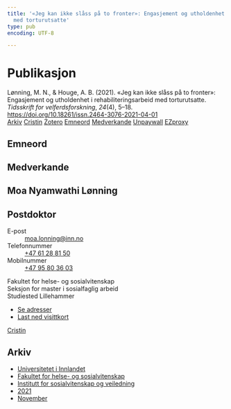 ```yaml
---
title: '«Jeg kan ikke slåss på to fronter»: Engasjement og utholdenhet i rehabiliteringsarbeid
  med torturutsatte'
type: pub
encoding: UTF-8

---
```

<h1>Publikasjon</h1>
<article id="csl-bib-container-GZKGBAV6" class="csl-bib-container">
  <div class="csl-bib-body"> <div class="csl-entry">Lønning, M. N., &#38; Houge, A. B. (2021). «Jeg kan ikke slåss på to fronter»: Engasjement og utholdenhet i rehabiliteringsarbeid med torturutsatte. <i>Tidsskrift for velferdsforskning</i>, <i>24</i>(4), 5–18. <a href="https://doi.org/10.18261/issn.2464-3076-2021-04-01">https://doi.org/10.18261/issn.2464-3076-2021-04-01</a></div> </div>
  <div class="csl-bib-buttons">
    <a href="#taxonomy-article-GZKGBAV6" alt="archive" class="csl-bib-button">Arkiv</a>
    <a href="https://app.cristin.no/results/show.jsf?id=1962212" alt="Cristin" class="csl-bib-button">Cristin</a>
    <a href="http://zotero.org/groups/5881554/items/GZKGBAV6" alt="Zotero" class="csl-bib-button">Zotero</a>
    <a href="#keywords-article-GZKGBAV6" alt="keywords" class="csl-bib-button">Emneord</a>
    <a href="#contributors-article-GZKGBAV6" alt="contributors" class="csl-bib-button">Medverkande</a>
    <a href="https://doi.org/10.18261/issn.2464-3076-2021-04-01" alt="Unpaywall" class="csl-bib-button">Unpaywall</a>
    <a href="https://doi.org/10.18261/issn.2464-3076-2021-04-01" alt="EZproxy" class="csl-bib-button">EZproxy</a>
  </div>
  <div id="csl-bib-meta-container-GZKGBAV6"></div>
</article>
<div id="csl-bib-meta-GZKGBAV6" class="csl-bib-meta">
  <article id="keywords-article-GZKGBAV6" class="keywords-article">
    <h1>Emneord</h1>
    
  </article>
  <article id="contributors-article-GZKGBAV6" class="contributors-article">
    <h1>Medverkande</h1>
    <div class="personas"> <div class="vrtx-hinn-person-card"> <div class="photo"> <i class="lar la-user-circle missing-person"></i> </div> <div class="info"> <hgroup><h1>Moa Nyamwathi Lønning</h1> <h2>Postdoktor</h2> </hgroup><dl> <dt>E-post</dt> <dd> <a href="mailto:moa.lonning@inn.no">moa.lonning@inn.no</a> </dd> <dt>Telefonnummer</dt> <dd><a href="tel:+4761288150"> +47 61 28 81 50 </a></dd> <dt>Mobilnummer</dt> <dd><a href="tel:+4795803603"> +47 95 80 36 03 </a></dd> </dl> <p> Fakultet for helse- og sosialvitenskap<br> Seksjon for master i sosialfaglig arbeid<br> Studiested Lillehammer </p> <ul class="vrtx-hinn-links"> <li><a href="https://www.inn.no/finn-en-ansatt/moa-lonning.html#vrtx-hinn-addresses">Se adresser</a></li> <li><a href="https://www.inn.no/finn-en-ansatt/moa-lonning.html?vrtx=vcf">Last ned visittkort</a></li> </ul> </div> </div> <a href="https://app.cristin.no/persons/show.jsf?id=526986" alt="Cristin URL" class="personas-cristin">Cristin</a> </div>
  </article>
  <article id="taxonomy-article-GZKGBAV6" class="taxonomy-article">
    <h1>Arkiv</h1>
    <ul>
      <li>
        <a href="/nn/archive/?key=3DCRN523">Universitetet i Innlandet</a>
      </li>
      <li>
        <a href="/nn/archive/?key=IDKFS3MX">Fakultet for helse- og sosialvitenskap</a>
      </li>
      <li>
        <a href="/nn/archive/?key=CU4VFGCV">Institutt for sosialvitenskap og veiledning</a>
      </li>
      <li>
        <a href="/nn/archive/?key=2C96K84E">2021</a>
      </li>
      <li>
        <a href="/nn/archive/?key=HEXJVBL8">November</a>
      </li>
    </ul>
  </article>
</div>
